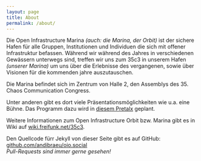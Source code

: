 ```yaml
---
layout: page
title: About
permalink: /about/
---
```


Die Open Infrastructure Marina *(auch: die Marina, der Orbit)* ist der sichere Hafen für alle Gruppen, Institutionen und Individuen die sich mit offener Infrastruktur befassen. Während wir während des Jahres in verschiedenen Gewässern unterwegs sind, treffen wir uns zum 35c3 in unserem Hafen *(unserer Marina)* um uns über die Erlebnisse des vergangenen, sowie über Visionen für die kommenden jahre auszutauschen.

Die Marina befindet sich im Zentrum von Halle 2, den Assemblys des 35. Chaos Communication Congress.

Unter anderen gibt es dort viele Präsentationsmöglichkeiten wie u.a. eine Bühne.
Das Programm dazu wird in [diesem Pretalx](https://pretalx.35c3oio.freifunk.space/35c3oio/) geplant.

Weitere Informationen zum Open Infrastructure Orbit bzw. Marina gibt es in Wiki auf [wiki.freifunk.net/35c3](https://wiki.freifunk.net/35c3).

Den Quellcode fürr Jekyll von dieser Seite gibt es auf GitHub:
[github.com/andibraeu/oio.social](https://github.com/andibraeu/oio.social)<br/>
*Pull-Requests sind immer gerne gesehen!*

